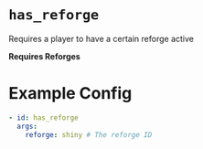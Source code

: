 # `has_reforge`

Requires a player to have a certain reforge active

**Requires Reforges**

# Example Config
```yaml
- id: has_reforge
  args:
    reforge: shiny # The reforge ID
```
